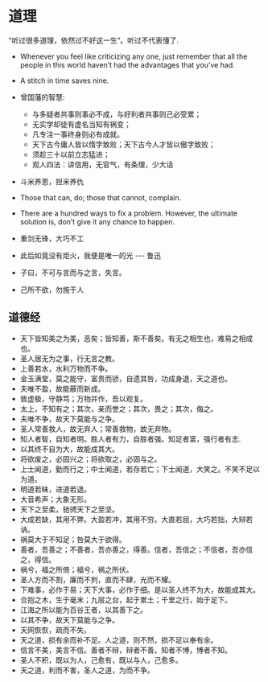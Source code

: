 # 道理

“听过很多道理，依然过不好这一生”。听过不代表懂了.

- Whenever you feel like criticizing any one, just remember that all the people in this world haven’t had the advantages that you’ve had.
- A stitch in time saves nine.

- 曾国藩的智慧:
    - 与多疑者共事则事必不成，与好利者共事则己必受累；
    - 无实学却徒有虚名当知有祸变；
    - 凡专注一事终身则必有成就。
    - 天下古今庸人皆以惰字致败；天下古今人才皆以傲字致败；
    - 须趁三十以前立志猛进；
    - 观人四法：讲信用，无官气，有条理，少大话

- 斗米养恩，担米养仇
- Those that can, do; those that cannot, complain.
- There are a hundred ways to fix a problem. However, the ultimate solution is, don’t give it any chance to happen.
- 重剑无锋，大巧不工
- 此后如竟没有炬火，我便是唯一的光 --- 鲁迅
- 子曰，不可与言而与之言，失言。
- 己所不欲，勿施于人



## 道德经
- 天下皆知美之为美，恶矣；皆知善，斯不善矣。有无之相生也，难易之相成也。
- 圣人居无为之事，行无言之教。
- 上善若水，水利万物而不争。
- 金玉满堂，莫之能守，富贵而骄，自遗其咎，功成身退，天之道也。
- 夫唯不盈，故能蔽而新成。
- 致虚极，守静笃；万物并作，吾以观复。
- 太上，不知有之；其次，亲而誉之；其次，畏之；其次，侮之。
- 夫唯不争，故天下莫能与之争。
- 圣人常善救人，故无弃人；常善救物，故无弃物。
- 知人者智，自知者明。胜人者有力，自胜者强。知足者富，强行者有志.
- 以其终不自为大，故能成其大。
- 将欲废之，必固兴之；将欲取之，必固与之。
- 上士闻道，勤而行之；中士闻道，若存若亡；下士闻道，大笑之。不笑不足以为道。
- 明道若昧，进道若退。
- 大音希声；大象无形。
- 天下之至柔，驰骋天下之至坚。
- 大成若缺，其用不弊。大盈若冲，其用不穷。大直若屈，大巧若拙，大辩若讷。
- 祸莫大于不知足；咎莫大于欲得。
- 善者，吾善之；不善者，吾亦善之，得善。信者，吾信之；不信者，吾亦信之，得信。
- 祸兮，福之所倚；福兮，祸之所伏。
- 圣人方而不割，廉而不刿，直而不肆，光而不耀。
- 下难事，必作于易；天下大事，必作于细。是以圣人终不为大，故能成其大。
- 合抱之木，生于毫末；九层之台，起于累土；千里之行，始于足下。
- 江海之所以能为百谷王者，以其善下之。
- 以其不争，故天下莫能与之争。
- 天网恢恢，疏而不失。
- 天之道，损有余而补不足。人之道，则不然，损不足以奉有余。
- 信言不美，美言不信。善者不辩，辩者不善。知者不博，博者不知。
- 圣人不积，既以为人，己愈有，既以与人，己愈多。
- 天之道，利而不害，圣人之道，为而不争。